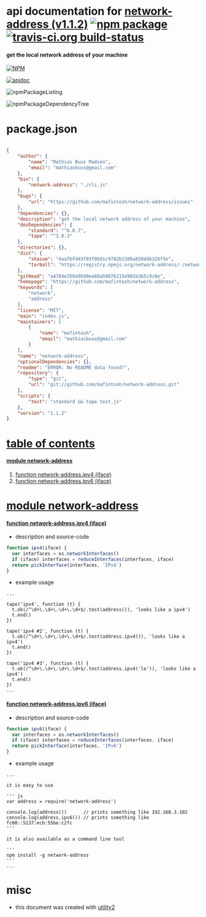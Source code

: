 # api documentation for  [network-address (v1.1.2)](https://github.com/mafintosh/network-address)  [![npm package](https://img.shields.io/npm/v/npmdoc-network-address.svg?style=flat-square)](https://www.npmjs.org/package/npmdoc-network-address) [![travis-ci.org build-status](https://api.travis-ci.org/npmdoc/node-npmdoc-network-address.svg)](https://travis-ci.org/npmdoc/node-npmdoc-network-address)
#### get the local network address of your machine

[![NPM](https://nodei.co/npm/network-address.png?downloads=true)](https://www.npmjs.com/package/network-address)

[![apidoc](https://npmdoc.github.io/node-npmdoc-network-address/build/screenCapture.buildNpmdoc.browser._2Fhome_2Ftravis_2Fbuild_2Fnpmdoc_2Fnode-npmdoc-network-address_2Ftmp_2Fbuild_2Fapidoc.html.png)](https://npmdoc.github.io/node-npmdoc-network-address/build/apidoc.html)

![npmPackageListing](https://npmdoc.github.io/node-npmdoc-network-address/build/screenCapture.npmPackageListing.svg)

![npmPackageDependencyTree](https://npmdoc.github.io/node-npmdoc-network-address/build/screenCapture.npmPackageDependencyTree.svg)



# package.json

```json

{
    "author": {
        "name": "Mathias Buus Madsen",
        "email": "mathiasbuus@gmail.com"
    },
    "bin": {
        "network-address": "./cli.js"
    },
    "bugs": {
        "url": "https://github.com/mafintosh/network-address/issues"
    },
    "dependencies": {},
    "description": "get the local network address of your machine",
    "devDependencies": {
        "standard": "^6.0.7",
        "tape": "^3.0.3"
    },
    "directories": {},
    "dist": {
        "shasum": "4aa7bfd43f03f0b81c9702b13d6a858ddb326f3e",
        "tarball": "https://registry.npmjs.org/network-address/-/network-address-1.1.2.tgz"
    },
    "gitHead": "a4704e359a9b90ea60a50076215e901b3b5c9c8e",
    "homepage": "https://github.com/mafintosh/network-address",
    "keywords": [
        "network",
        "address"
    ],
    "license": "MIT",
    "main": "index.js",
    "maintainers": [
        {
            "name": "mafintosh",
            "email": "mathiasbuus@gmail.com"
        }
    ],
    "name": "network-address",
    "optionalDependencies": {},
    "readme": "ERROR: No README data found!",
    "repository": {
        "type": "git",
        "url": "git://github.com/mafintosh/network-address.git"
    },
    "scripts": {
        "test": "standard && tape test.js"
    },
    "version": "1.1.2"
}
```



# <a name="apidoc.tableOfContents"></a>[table of contents](#apidoc.tableOfContents)

#### [module network-address](#apidoc.module.network-address)
1.  [function <span class="apidocSignatureSpan">network-address.</span>ipv4 (iface)](#apidoc.element.network-address.ipv4)
1.  [function <span class="apidocSignatureSpan">network-address.</span>ipv6 (iface)](#apidoc.element.network-address.ipv6)



# <a name="apidoc.module.network-address"></a>[module network-address](#apidoc.module.network-address)

#### <a name="apidoc.element.network-address.ipv4"></a>[function <span class="apidocSignatureSpan">network-address.</span>ipv4 (iface)](#apidoc.element.network-address.ipv4)
- description and source-code
```javascript
function ipv4(iface) {
  var interfaces = os.networkInterfaces()
  if (iface) interfaces = reduceInterfaces(interfaces, iface)
  return pickInterface(interfaces, 'IPv4')
}
```
- example usage
```shell
...

tape('ipv4', function (t) {
  t.ok(/^\d+\.\d+\.\d+\.\d+$/.test(address()), 'looks like a ipv4')
  t.end()
})

tape('ipv4 #2', function (t) {
  t.ok(/^\d+\.\d+\.\d+\.\d+$/.test(address.ipv4()), 'looks like a ipv4')
  t.end()
})

tape('ipv4 #3', function (t) {
  t.ok(/^\d+\.\d+\.\d+\.\d+$/.test(address.ipv4('lo')), 'looks like a ipv4')
  t.end()
})
...
```

#### <a name="apidoc.element.network-address.ipv6"></a>[function <span class="apidocSignatureSpan">network-address.</span>ipv6 (iface)](#apidoc.element.network-address.ipv6)
- description and source-code
```javascript
function ipv6(iface) {
  var interfaces = os.networkInterfaces()
  if (iface) interfaces = reduceInterfaces(interfaces, iface)
  return pickInterface(interfaces, 'IPv6')
}
```
- example usage
```shell
...

it is easy to use

''' js
var address = require('network-address')

console.log(address())      // prints something like 192.168.3.102
console.log(address.ipv6()) // prints something like fc00::5137:ecb:55be:c2fc
'''

it is also available as a command line tool

'''
npm install -g network-address
'''
...
```



# misc
- this document was created with [utility2](https://github.com/kaizhu256/node-utility2)
